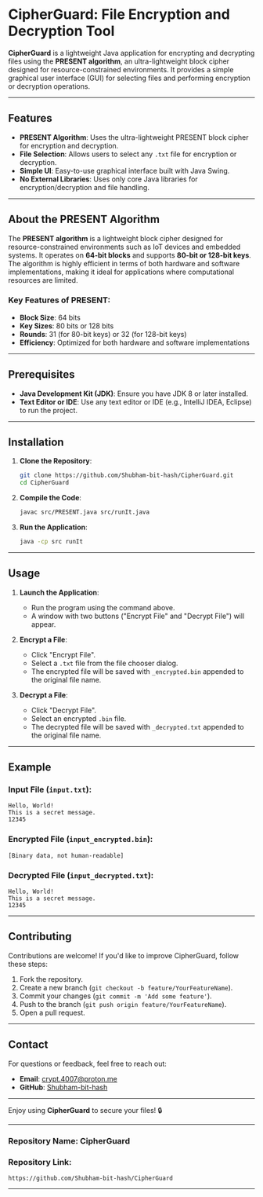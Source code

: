 
# CipherGuard: File Encryption and Decryption Tool


**CipherGuard** is a lightweight Java application for encrypting and decrypting files using the **PRESENT algorithm**, an ultra-lightweight block cipher designed for resource-constrained environments. It provides a simple graphical user interface (GUI) for selecting files and performing encryption or decryption operations.

---

## Features

- **PRESENT Algorithm**: Uses the ultra-lightweight PRESENT block cipher for encryption and decryption.
- **File Selection**: Allows users to select any `.txt` file for encryption or decryption.
- **Simple UI**: Easy-to-use graphical interface built with Java Swing.
- **No External Libraries**: Uses only core Java libraries for encryption/decryption and file handling.

---

## About the PRESENT Algorithm

The **PRESENT algorithm** is a lightweight block cipher designed for resource-constrained environments such as IoT devices and embedded systems. It operates on **64-bit blocks** and supports **80-bit or 128-bit keys**. The algorithm is highly efficient in terms of both hardware and software implementations, making it ideal for applications where computational resources are limited.

### Key Features of PRESENT:
- **Block Size**: 64 bits
- **Key Sizes**: 80 bits or 128 bits
- **Rounds**: 31 (for 80-bit keys) or 32 (for 128-bit keys)
- **Efficiency**: Optimized for both hardware and software implementations

---

## Prerequisites

- **Java Development Kit (JDK)**: Ensure you have JDK 8 or later installed.
- **Text Editor or IDE**: Use any text editor or IDE (e.g., IntelliJ IDEA, Eclipse) to run the project.

---

## Installation

1. **Clone the Repository**:
   ```bash
   git clone https://github.com/Shubham-bit-hash/CipherGuard.git
   cd CipherGuard
   ```

2. **Compile the Code**:
   ```bash
   javac src/PRESENT.java src/runIt.java
   ```

3. **Run the Application**:
   ```bash
   java -cp src runIt
   ```

---

## Usage

1. **Launch the Application**:
   - Run the program using the command above.
   - A window with two buttons ("Encrypt File" and "Decrypt File") will appear.

2. **Encrypt a File**:
   - Click "Encrypt File".
   - Select a `.txt` file from the file chooser dialog.
   - The encrypted file will be saved with `_encrypted.bin` appended to the original file name.

3. **Decrypt a File**:
   - Click "Decrypt File".
   - Select an encrypted `.bin` file.
   - The decrypted file will be saved with `_decrypted.txt` appended to the original file name.

---

## Example

### Input File (`input.txt`):
```
Hello, World!
This is a secret message.
12345
```

### Encrypted File (`input_encrypted.bin`):
```
[Binary data, not human-readable]
```

### Decrypted File (`input_decrypted.txt`):
```
Hello, World!
This is a secret message.
12345
```

---

## Contributing

Contributions are welcome! If you'd like to improve CipherGuard, follow these steps:

1. Fork the repository.
2. Create a new branch (`git checkout -b feature/YourFeatureName`).
3. Commit your changes (`git commit -m 'Add some feature'`).
4. Push to the branch (`git push origin feature/YourFeatureName`).
5. Open a pull request.

---

## Contact

For questions or feedback, feel free to reach out:

- **Email**: [crypt.4007@proton.me](mailto:crypt.4007@proton.me)
- **GitHub**: [Shubham-bit-hash](https://github.com/Shubham-bit-hash)

---

Enjoy using **CipherGuard** to secure your files! 🔒

---

### Repository Name: **CipherGuard**

### Repository Link:  
`https://github.com/Shubham-bit-hash/CipherGuard`

---
